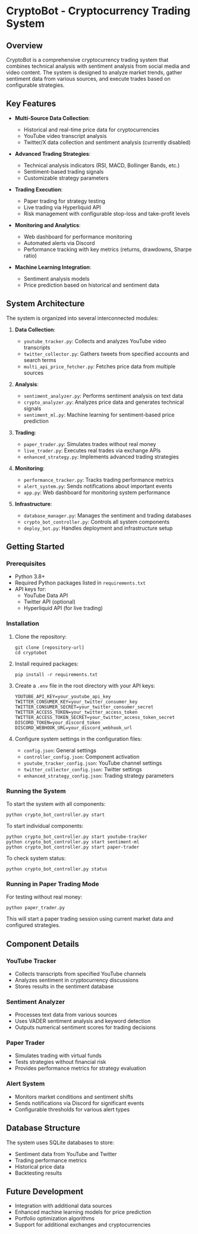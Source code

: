 # CryptoBot - Cryptocurrency Trading System

## Overview

CryptoBot is a comprehensive cryptocurrency trading system that combines technical analysis with sentiment analysis from social media and video content. The system is designed to analyze market trends, gather sentiment data from various sources, and execute trades based on configurable strategies.

## Key Features

- **Multi-Source Data Collection**:
  - Historical and real-time price data for cryptocurrencies
  - YouTube video transcript analysis
  - Twitter/X data collection and sentiment analysis (currently disabled)

- **Advanced Trading Strategies**:
  - Technical analysis indicators (RSI, MACD, Bollinger Bands, etc.)
  - Sentiment-based trading signals
  - Customizable strategy parameters

- **Trading Execution**:
  - Paper trading for strategy testing
  - Live trading via Hyperliquid API
  - Risk management with configurable stop-loss and take-profit levels

- **Monitoring and Analytics**:
  - Web dashboard for performance monitoring
  - Automated alerts via Discord
  - Performance tracking with key metrics (returns, drawdowns, Sharpe ratio)

- **Machine Learning Integration**:
  - Sentiment analysis models
  - Price prediction based on historical and sentiment data

## System Architecture

The system is organized into several interconnected modules:

1. **Data Collection**:
   - `youtube_tracker.py`: Collects and analyzes YouTube video transcripts
   - `twitter_collector.py`: Gathers tweets from specified accounts and search terms
   - `multi_api_price_fetcher.py`: Fetches price data from multiple sources

2. **Analysis**:
   - `sentiment_analyzer.py`: Performs sentiment analysis on text data
   - `crypto_analyzer.py`: Analyzes price data and generates technical signals
   - `sentiment_ml.py`: Machine learning for sentiment-based price prediction

3. **Trading**:
   - `paper_trader.py`: Simulates trades without real money
   - `live_trader.py`: Executes real trades via exchange APIs
   - `enhanced_strategy.py`: Implements advanced trading strategies

4. **Monitoring**:
   - `performance_tracker.py`: Tracks trading performance metrics
   - `alert_system.py`: Sends notifications about important events
   - `app.py`: Web dashboard for monitoring system performance

5. **Infrastructure**:
   - `database_manager.py`: Manages the sentiment and trading databases
   - `crypto_bot_controller.py`: Controls all system components
   - `deploy_bot.py`: Handles deployment and infrastructure setup

## Getting Started

### Prerequisites

- Python 3.8+
- Required Python packages listed in `requirements.txt`
- API keys for:
  - YouTube Data API
  - Twitter API (optional)
  - Hyperliquid API (for live trading)

### Installation

1. Clone the repository:
   ```
   git clone [repository-url]
   cd cryptobot
   ```

2. Install required packages:
   ```
   pip install -r requirements.txt
   ```

3. Create a `.env` file in the root directory with your API keys:
   ```
   YOUTUBE_API_KEY=your_youtube_api_key
   TWITTER_CONSUMER_KEY=your_twitter_consumer_key
   TWITTER_CONSUMER_SECRET=your_twitter_consumer_secret
   TWITTER_ACCESS_TOKEN=your_twitter_access_token
   TWITTER_ACCESS_TOKEN_SECRET=your_twitter_access_token_secret
   DISCORD_TOKEN=your_discord_token
   DISCORD_WEBHOOK_URL=your_discord_webhook_url
   ```

4. Configure system settings in the configuration files:
   - `config.json`: General settings
   - `controller_config.json`: Component activation
   - `youtube_tracker_config.json`: YouTube channel settings
   - `twitter_collector_config.json`: Twitter settings
   - `enhanced_strategy_config.json`: Trading strategy parameters

### Running the System

To start the system with all components:

```
python crypto_bot_controller.py start
```

To start individual components:

```
python crypto_bot_controller.py start youtube-tracker
python crypto_bot_controller.py start sentiment-ml
python crypto_bot_controller.py start paper-trader
```

To check system status:

```
python crypto_bot_controller.py status
```

### Running in Paper Trading Mode

For testing without real money:

```
python paper_trader.py
```

This will start a paper trading session using current market data and configured strategies.

## Component Details

### YouTube Tracker

- Collects transcripts from specified YouTube channels
- Analyzes sentiment in cryptocurrency discussions
- Stores results in the sentiment database

### Sentiment Analyzer

- Processes text data from various sources
- Uses VADER sentiment analysis and keyword detection
- Outputs numerical sentiment scores for trading decisions

### Paper Trader

- Simulates trading with virtual funds
- Tests strategies without financial risk
- Provides performance metrics for strategy evaluation

### Alert System

- Monitors market conditions and sentiment shifts
- Sends notifications via Discord for significant events
- Configurable thresholds for various alert types

## Database Structure

The system uses SQLite databases to store:

- Sentiment data from YouTube and Twitter
- Trading performance metrics
- Historical price data
- Backtesting results

## Future Development

- Integration with additional data sources
- Enhanced machine learning models for price prediction
- Portfolio optimization algorithms
- Support for additional exchanges and cryptocurrencies

